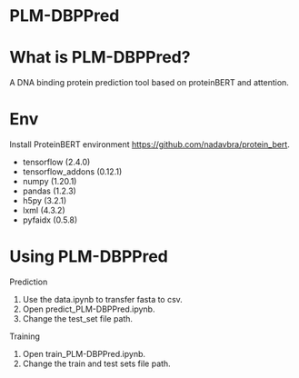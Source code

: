 # PLM-DBPPred

What is PLM-DBPPred?
=============
A DNA binding protein prediction tool based on proteinBERT and attention.

Env
=============
Install ProteinBERT environment https://github.com/nadavbra/protein_bert.
* tensorflow (2.4.0)
* tensorflow_addons (0.12.1)
* numpy (1.20.1)
* pandas (1.2.3)
* h5py (3.2.1)
* lxml (4.3.2)
* pyfaidx (0.5.8)

Using PLM-DBPPred
=============
Prediction
1. Use the data.ipynb to transfer fasta to csv.
2. Open predict_PLM-DBPPred.ipynb.
3. Change the test_set file path.

Training
1. Open train_PLM-DBPPred.ipynb.
2. Change the train and test sets file path.
